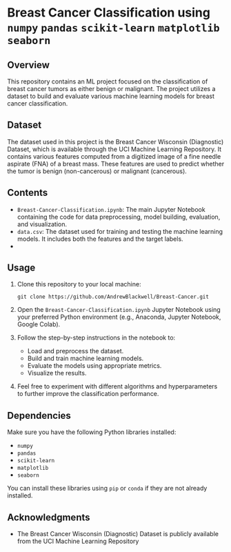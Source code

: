 # Breast Cancer Classification using `numpy` `pandas` `scikit-learn` `matplotlib` `seaborn`

## Overview
This repository contains an ML project focused on the classification of breast cancer tumors as either benign or malignant. The project utilizes a dataset to build and evaluate various machine learning models for breast cancer classification.

## Dataset
The dataset used in this project is the Breast Cancer Wisconsin (Diagnostic) Dataset, which is available through the UCI Machine Learning Repository. It contains various features computed from a digitized image of a fine needle aspirate (FNA) of a breast mass. These features are used to predict whether the tumor is benign (non-cancerous) or malignant (cancerous).

## Contents
- `Breast-Cancer-Classification.ipynb`: The main Jupyter Notebook containing the code for data preprocessing, model building, evaluation, and visualization.
- `data.csv`: The dataset used for training and testing the machine learning models. It includes both the features and the target labels.
- 
## Usage
1. Clone this repository to your local machine:

   ```
   git clone https://github.com/AndrewBlackwell/Breast-Cancer.git
   ```

2. Open the `Breast-Cancer-Classification.ipynb` Jupyter Notebook using your preferred Python environment (e.g., Anaconda, Jupyter Notebook, Google Colab).

3. Follow the step-by-step instructions in the notebook to:
   - Load and preprocess the dataset.
   - Build and train machine learning models.
   - Evaluate the models using appropriate metrics.
   - Visualize the results.

4. Feel free to experiment with different algorithms and hyperparameters to further improve the classification performance.

## Dependencies

Make sure you have the following Python libraries installed:

- `numpy`
- `pandas`
- `scikit-learn`
- `matplotlib`
- `seaborn`

You can install these libraries using `pip` or `conda` if they are not already installed.

## Acknowledgments

- The Breast Cancer Wisconsin (Diagnostic) Dataset is publicly available from the UCI Machine Learning Repository

